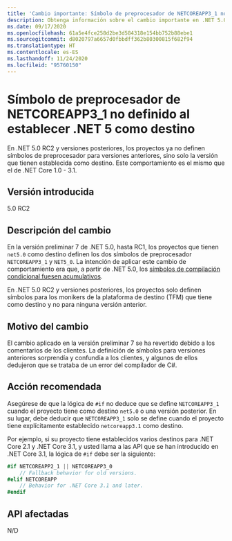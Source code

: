 ```yaml
---
title: 'Cambio importante: Símbolo de preprocesador de NETCOREAPP3_1 no definido al establecer .NET 5 como destino'
description: Obtenga información sobre el cambio importante en .NET 5.0 por el que los proyectos ya no definen símbolos de preprocesador para versiones anteriores.
ms.date: 09/17/2020
ms.openlocfilehash: 61a5e4fce258d2be3d584318e154bb752b88ebe1
ms.sourcegitcommit: d8020797a6657d0fbbdff362b80300815f682f94
ms.translationtype: HT
ms.contentlocale: es-ES
ms.lasthandoff: 11/24/2020
ms.locfileid: "95760150"
---
```

# <a name="netcoreapp3_1-preprocessor-symbol-is-not-defined-when-targeting-net-5"></a>Símbolo de preprocesador de NETCOREAPP3_1 no definido al establecer .NET 5 como destino

En .NET 5.0 RC2 y versiones posteriores, los proyectos ya no definen símbolos de preprocesador para versiones anteriores, sino solo la versión que tienen establecida como destino. Este comportamiento es el mismo que el de .NET Core 1.0 - 3.1.

## <a name="version-introduced"></a>Versión introducida

5.0 RC2

## <a name="change-description"></a>Descripción del cambio

En la versión preliminar 7 de .NET 5.0, hasta RC1, los proyectos que tienen `net5.0` como destino definen los dos símbolos de preprocesador `NETCOREAPP3_1` y `NET5_0`. La intención de aplicar este cambio de comportamiento era que, a partir de .NET 5.0, los [símbolos de compilación condicional fuesen acumulativos](https://github.com/dotnet/designs/blob/main/accepted/2020/net5/net5.md#preprocessor-symbols).

En .NET 5.0 RC2 y versiones posteriores, los proyectos solo definen símbolos para los monikers de la plataforma de destino (TFM) que tiene como destino y no para ninguna versión anterior.

## <a name="reason-for-change"></a>Motivo del cambio

El cambio aplicado en la versión preliminar 7 se ha revertido debido a los comentarios de los clientes. La definición de símbolos para versiones anteriores sorprendía y confundía a los clientes, y algunos de ellos dedujeron que se trataba de un error del compilador de C#.

## <a name="recommended-action"></a>Acción recomendada

Asegúrese de que la lógica de `#if` no deduce que se define `NETCOREAPP3_1` cuando el proyecto tiene como destino `net5.0` o una versión posterior. En su lugar, debe deducir que `NETCOREAPP3_1` solo se define cuando el proyecto tiene explícitamente establecido `netcoreapp3.1` como destino.

Por ejemplo, si su proyecto tiene establecidos varios destinos para .NET Core 2.1 y .NET Core 3.1, y usted llama a las API que se han introducido en .NET Core 3.1, la lógica de `#if` debe ser la siguiente:

```csharp
#if NETCOREAPP2_1 || NETCOREAPP3_0
    // Fallback behavior for old versions.
#elif NETCOREAPP
    // Behavior for .NET Core 3.1 and later.
#endif
```

## <a name="affected-apis"></a>API afectadas

N/D

<!--

### Affected APIs

Not detectable via API analysis.

### Category

MSBuild

-->
